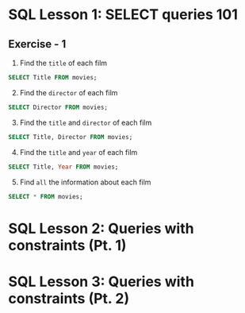 # SQL Lesson 1: SELECT queries 101
## Exercise - 1
1. Find the `title` of each film 
```sql
SELECT Title FROM movies;
```
2. Find the `director` of each film 
```sql
SELECT Director FROM movies;
```
3. Find the `title` and `director` of each film 
```sql
SELECT Title, Director FROM movies;
```
4. Find the `title` and `year` of each film 
```sql
SELECT Title, Year FROM movies;
```
5. Find `all` the information about each film 
```sql
SELECT * FROM movies;
```


# SQL Lesson 2: Queries with constraints (Pt. 1)

# SQL Lesson 3: Queries with constraints (Pt. 2)